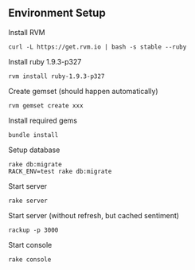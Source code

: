## Environment Setup

Install RVM

    curl -L https://get.rvm.io | bash -s stable --ruby

Install ruby 1.9.3-p327

    rvm install ruby-1.9.3-p327

Create gemset (should happen automatically)

    rvm gemset create xxx

Install required gems

    bundle install

Setup database

    rake db:migrate
    RACK_ENV=test rake db:migrate

Start server

    rake server

Start server (without refresh, but cached sentiment)

    rackup -p 3000

Start console

    rake console
